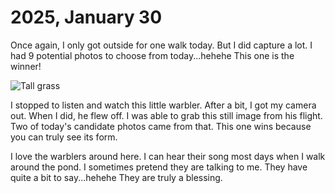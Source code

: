 # 2025, January 30

Once again, I only got outside for one walk today. But I did capture a lot. I had 9 potential photos to choose from today...hehehe This one is the winner!

![Tall grass](/photos/photo-a-day/2025/01/media/IMG_5591.jpeg)

I stopped to listen and watch this little warbler. After a bit, I got my camera out. When I did, he flew off. I was able to grab this still image from his flight. Two of today's candidate photos came from that. This one wins because you can truly see its form.

I love the warblers around here. I can hear their song most days when I walk around the pond. I sometimes pretend they are talking to me. They have quite a bit to say...hehehe They are truly a blessing.